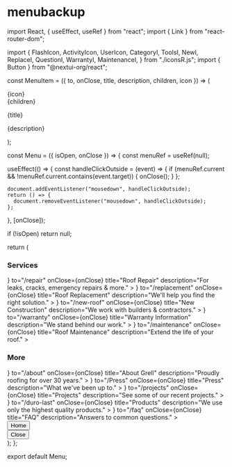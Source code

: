 # menubackup

import React, { useEffect, useRef } from "react";
import { Link } from "react-router-dom";

import {
FlashIcon,
ActivityIcon,
UserIcon,
CategoryI,
ToolsI,
NewI,
ReplaceI,
QuestionI,
WarrantyI,
MaintenanceI,
} from "./iconsR.js";
import { Button } from "@nextui-org/react";

const MenuItem = ({ to, onClose, title, description, children, icon }) => (

  <div className="mb-2 w-fit shrink-0 grow-0 basis-auto px-3">
    <div className="flex">
      <div className="shrink-0 p-3">
        {icon}
        <div className="">{children}</div>
      </div>
      <Link
        to={to}
        className="grow rounded-md p-2 md:p-3 lg:p-4 group relative inline-block overflow-hidden bg-transparent px-12 py-3 text-sm font-medium text-white-800 focus:outline-none focus:ring active:bg-indigo-600 active:text-white"
        onClick={onClose}
      >
        <div class="absolute top-0 left-0 w-0 h-0 transition-all duration-200 bg-transparent border-t-2 ease border-violet-600"></div>
        <div class="absolute top-0 right-0 w-0 h-0 transition-all duration-200 bg-transparent border-r-2 ease border-violet-600 group-hover:h-full"></div>
        <div class="absolute bottom-0 right-0 w-0 h-0 transition-all duration-200 bg-transparent border-b-2 ease border-violet-600"></div>
        <div class="absolute bottom-0 left-0 w-0 h-0 transition-all duration-200 bg-transparent border-l-2 ease border-violet-600 group-hover:h-full"></div>
        <p className="">{title}</p>
        <p className="text-xs text-neutral-400">{description}</p>
      </Link>
    </div>
  </div>
);

const Menu = ({ isOpen, onClose }) => {
const menuRef = useRef(null);

useEffect(() => {
const handleClickOutside = (event) => {
if (menuRef.current && !menuRef.current.contains(event.target)) {
onClose();
}
};

    document.addEventListener("mousedown", handleClickOutside);
    return () => {
      document.removeEventListener("mousedown", handleClickOutside);
    };

}, [onClose]);

if (!isOpen) return null;

return (
<div
className="fixed flex flex-wrap h-full w-full bg-black bg-opacity-90 items-center justify-center z-20"
style={{ backdropFilter: "blur(25px)", zIndex: "999" }} >
<div
        ref={menuRef}
        className="mb-md-0 mb-1 w-full shrink-0 grow-0 basis-auto px-6 lg:w-8/12 text-gray-100 relative"
      >
<h3 className="w-1/4 text-sm text-neutral-600 mb-4 ml-6 border-b-2 border-neutral-700">
Services
</h3>
<MenuItem
icon={<ToolsI />}
to="/repair"
onClose={onClose}
title="Roof Repair"
description="For leaks, cracks, emergency repairs & more." ></MenuItem>
<MenuItem
icon={<ReplaceI />}
to="/replacement"
onClose={onClose}
title="Roof Replacement"
description="We'll help you find the right solution." ></MenuItem>
<MenuItem
icon={<NewI />}
to="/new-roof"
onClose={onClose}
title="New Construction"
description="We work with builders & contractors." ></MenuItem>
<MenuItem
icon={<WarrantyI />}
to="/warranty"
onClose={onClose}
title="Warranty Information"
description="We stand behind our work." ></MenuItem>
<MenuItem
icon={<MaintenanceI />}
to="/maintenance"
onClose={onClose}
title="Roof Maintenance"
description="Extend the life of your roof." ></MenuItem>
<h3 className="w-1/4 text-sm text-neutral-600 mb-4 ml-6 border-b-2 border-neutral-700">
More
</h3>
<MenuItem
icon={<UserIcon />}
to="/about"
onClose={onClose}
title="About Grell"
description="Proudly roofing for over 30 years." ></MenuItem>
<MenuItem
icon={<ActivityIcon />}
to="/Press"
onClose={onClose}
title="Press"
description="What we've been up to." ></MenuItem>
<MenuItem
icon={<FlashIcon />}
to="/projects"
onClose={onClose}
title="Projects"
description="See some of our recent projects." ></MenuItem>
<MenuItem
icon={<CategoryI />}
to="/duro-last"
onClose={onClose}
title="Products"
description="We use only the highest quality products." ></MenuItem>
<MenuItem
icon={<QuestionI />}
to="/faq"
onClose={onClose}
title="FAQ"
description="Answers to common questions." ></MenuItem>
</div>
<div className="absolute bottom-4 p-0 m-0 columns-2">
<div className="mb-1 col-span-1">
<Link to="/">
<Button>Home</Button>
</Link>
</div>
<div className="mb-1 col-span-1">
<Button onClick={onClose}>Close</Button>
</div>
</div>
</div>
);
};

export default Menu;
